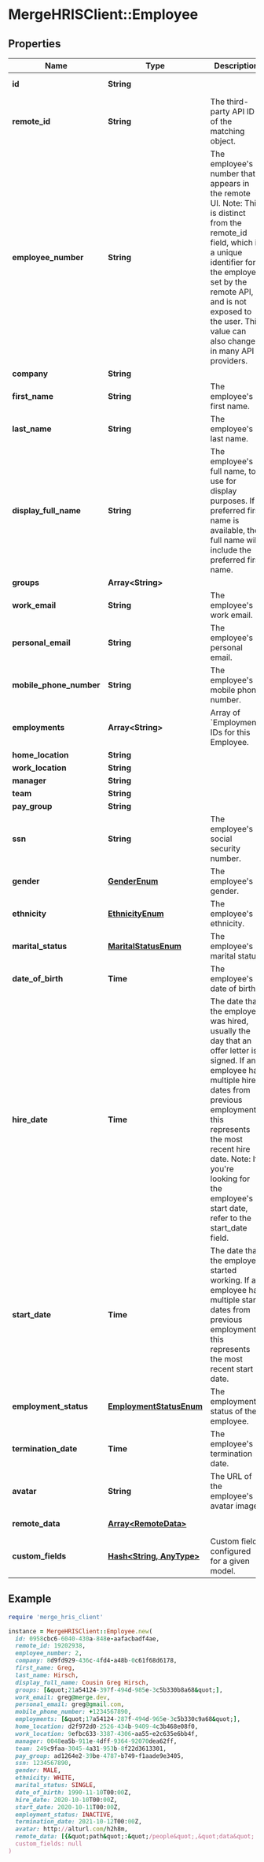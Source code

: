 # MergeHRISClient::Employee

## Properties

| Name | Type | Description | Notes |
| ---- | ---- | ----------- | ----- |
| **id** | **String** |  | [optional][readonly] |
| **remote_id** | **String** | The third-party API ID of the matching object. | [optional] |
| **employee_number** | **String** | The employee&#39;s number that appears in the remote UI. Note: This is distinct from the remote_id field, which is a unique identifier for the employee set by the remote API, and is not exposed to the user. This value can also change in many API providers. | [optional] |
| **company** | **String** |  | [optional] |
| **first_name** | **String** | The employee&#39;s first name. | [optional] |
| **last_name** | **String** | The employee&#39;s last name. | [optional] |
| **display_full_name** | **String** | The employee&#39;s full name, to use for display purposes. If a preferred first name is available, the full name will include the preferred first name. | [optional] |
| **groups** | **Array&lt;String&gt;** |  | [optional] |
| **work_email** | **String** | The employee&#39;s work email. | [optional] |
| **personal_email** | **String** | The employee&#39;s personal email. | [optional] |
| **mobile_phone_number** | **String** | The employee&#39;s mobile phone number. | [optional] |
| **employments** | **Array&lt;String&gt;** | Array of &#x60;Employment&#x60; IDs for this Employee. | [optional] |
| **home_location** | **String** |  | [optional] |
| **work_location** | **String** |  | [optional] |
| **manager** | **String** |  | [optional] |
| **team** | **String** |  | [optional] |
| **pay_group** | **String** |  | [optional] |
| **ssn** | **String** | The employee&#39;s social security number. | [optional] |
| **gender** | [**GenderEnum**](GenderEnum.md) | The employee&#39;s gender. | [optional] |
| **ethnicity** | [**EthnicityEnum**](EthnicityEnum.md) | The employee&#39;s ethnicity. | [optional] |
| **marital_status** | [**MaritalStatusEnum**](MaritalStatusEnum.md) | The employee&#39;s marital status. | [optional] |
| **date_of_birth** | **Time** | The employee&#39;s date of birth. | [optional] |
| **hire_date** | **Time** | The date that the employee was hired, usually the day that an offer letter is signed. If an employee has multiple hire dates from previous employments, this represents the most recent hire date. Note: If you&#39;re looking for the employee&#39;s start date, refer to the start_date field. | [optional] |
| **start_date** | **Time** | The date that the employee started working. If an employee has multiple start dates from previous employments, this represents the most recent start date. | [optional] |
| **employment_status** | [**EmploymentStatusEnum**](EmploymentStatusEnum.md) | The employment status of the employee. | [optional] |
| **termination_date** | **Time** | The employee&#39;s termination date. | [optional] |
| **avatar** | **String** | The URL of the employee&#39;s avatar image. | [optional] |
| **remote_data** | [**Array&lt;RemoteData&gt;**](RemoteData.md) |  | [optional][readonly] |
| **custom_fields** | [**Hash&lt;String, AnyType&gt;**](AnyType.md) | Custom fields configured for a given model. | [optional] |

## Example

```ruby
require 'merge_hris_client'

instance = MergeHRISClient::Employee.new(
  id: 0958cbc6-6040-430a-848e-aafacbadf4ae,
  remote_id: 19202938,
  employee_number: 2,
  company: 8d9fd929-436c-4fd4-a48b-0c61f68d6178,
  first_name: Greg,
  last_name: Hirsch,
  display_full_name: Cousin Greg Hirsch,
  groups: [&quot;21a54124-397f-494d-985e-3c5b330b8a68&quot;],
  work_email: greg@merge.dev,
  personal_email: greg@gmail.com,
  mobile_phone_number: +1234567890,
  employments: [&quot;17a54124-287f-494d-965e-3c5b330c9a68&quot;],
  home_location: d2f972d0-2526-434b-9409-4c3b468e08f0,
  work_location: 9efbc633-3387-4306-aa55-e2c635e6bb4f,
  manager: 0048ea5b-911e-4dff-9364-92070dea62ff,
  team: 249c9faa-3045-4a31-953b-8f22d3613301,
  pay_group: ad1264e2-39be-4787-b749-f1aade9e3405,
  ssn: 1234567890,
  gender: MALE,
  ethnicity: WHITE,
  marital_status: SINGLE,
  date_of_birth: 1990-11-10T00:00Z,
  hire_date: 2020-10-10T00:00Z,
  start_date: 2020-10-11T00:00Z,
  employment_status: INACTIVE,
  termination_date: 2021-10-12T00:00Z,
  avatar: http://alturl.com/h2h8m,
  remote_data: [{&quot;path&quot;:&quot;/people&quot;,&quot;data&quot;:[&quot;Varies by platform&quot;]}],
  custom_fields: null
)
```

